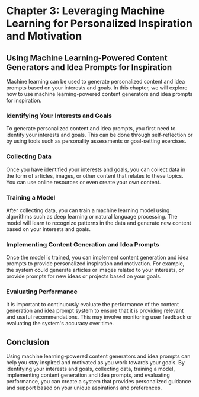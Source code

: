 Chapter 3: Leveraging Machine Learning for Personalized Inspiration and Motivation
==================================================================================

Using Machine Learning-Powered Content Generators and Idea Prompts for Inspiration
----------------------------------------------------------------------------------

Machine learning can be used to generate personalized content and idea prompts based on your interests and goals. In this chapter, we will explore how to use machine learning-powered content generators and idea prompts for inspiration.

### Identifying Your Interests and Goals

To generate personalized content and idea prompts, you first need to identify your interests and goals. This can be done through self-reflection or by using tools such as personality assessments or goal-setting exercises.

### Collecting Data

Once you have identified your interests and goals, you can collect data in the form of articles, images, or other content that relates to these topics. You can use online resources or even create your own content.

### Training a Model

After collecting data, you can train a machine learning model using algorithms such as deep learning or natural language processing. The model will learn to recognize patterns in the data and generate new content based on your interests and goals.

### Implementing Content Generation and Idea Prompts

Once the model is trained, you can implement content generation and idea prompts to provide personalized inspiration and motivation. For example, the system could generate articles or images related to your interests, or provide prompts for new ideas or projects based on your goals.

### Evaluating Performance

It is important to continuously evaluate the performance of the content generation and idea prompt system to ensure that it is providing relevant and useful recommendations. This may involve monitoring user feedback or evaluating the system's accuracy over time.

Conclusion
----------

Using machine learning-powered content generators and idea prompts can help you stay inspired and motivated as you work towards your goals. By identifying your interests and goals, collecting data, training a model, implementing content generation and idea prompts, and evaluating performance, you can create a system that provides personalized guidance and support based on your unique aspirations and preferences.
